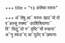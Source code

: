 +++
title = "१३ अंसेष्वा मरुतः"

+++
अं᳓सेषु आ᳓ मरुतः खाद᳓यो वो  
व᳓क्षस्सु रुक्मा᳓ उपशिश्रियाणाः᳓  
वि᳓ विद्यु᳓तो न᳓ वृष्टि᳓भी रुचाना᳓  
अ᳓नु स्वधा᳓म् आ᳓युधैर् य᳓छमानाः
